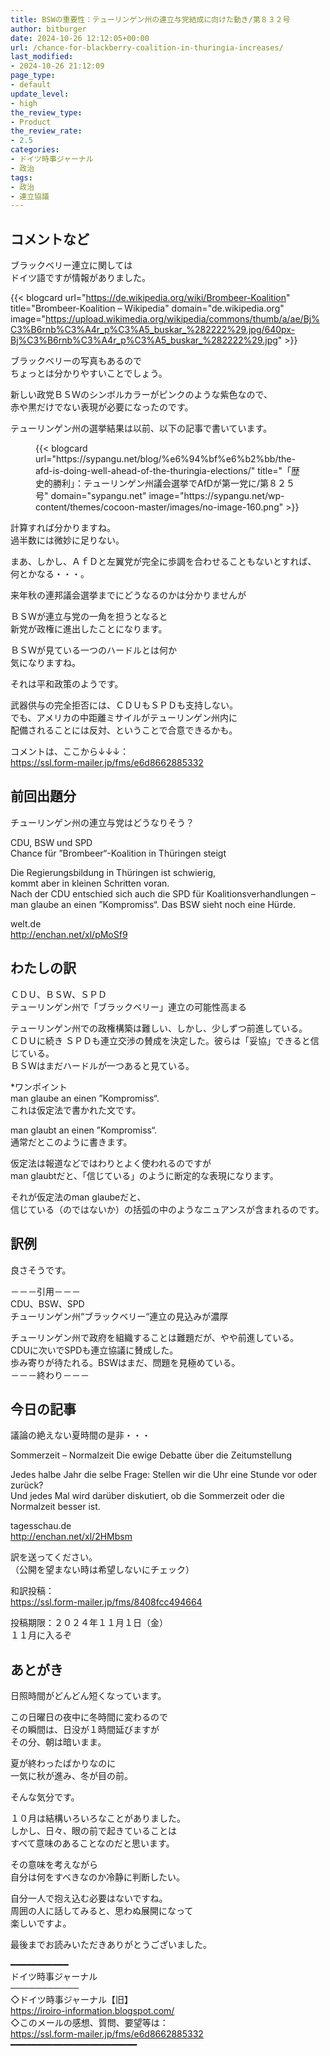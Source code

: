 ```yaml
---
title: BSWの重要性：テューリンゲン州の連立与党結成に向けた動き/第８３２号
author: bitburger
date: 2024-10-26 12:12:05+00:00
url: /chance-for-blackberry-coalition-in-thuringia-increases/
last_modified:
- 2024-10-26 21:12:09
page_type:
- default
update_level:
- high
the_review_type:
- Product
the_review_rate:
- 2.5
categories:
- ドイツ時事ジャーナル
- 政治
tags:
- 政治
- 連立協議
---
```

## コメントなど 

<span class="fz-22px"><span class="bold-red">ブラックベリー連立</span></span>に関しては  
ドイツ語ですが情報がありました。

{{< blogcard url="https://de.wikipedia.org/wiki/Brombeer-Koalition" title="Brombeer-Koalition – Wikipedia" domain="de.wikipedia.org" image="https://upload.wikimedia.org/wikipedia/commons/thumb/a/ae/Bj%C3%B6rnb%C3%A4r_p%C3%A5_buskar_%282222%29.jpg/640px-Bj%C3%B6rnb%C3%A4r_p%C3%A5_buskar_%282222%29.jpg" >}} 

ブラックベリーの写真もあるので  
ちょっとは分かりやすいことでしょう。

新しい政党ＢＳＷのシンボルカラーがピンクのような紫色なので、  
赤や黒だけでない表現が必要になったのです。

テューリンゲン州の選挙結果は以前、以下の記事で書いています。<figure class="wp-block-embed is-type-wp-embed">

<div class="wp-block-embed__wrapper">
  {{< blogcard url="https://sypangu.net/blog/%e6%94%bf%e6%b2%bb/the-afd-is-doing-well-ahead-of-the-thuringia-elections/" title="「歴史的勝利」：テューリンゲン州議会選挙でAfDが第一党に/第８２５号" domain="sypangu.net" image="https://sypangu.net/wp-content/themes/cocoon-master/images/no-image-160.png" >}}
</div></figure> 

計算すれば分かりますね。  
過半数には微妙に足りない。

まあ、しかし、ＡｆＤと左翼党が完全に歩調を合わせることもないとすれば、  
何とかなる・・・。

来年秋の連邦議会選挙までにどうなるのかは分かりませんが

ＢＳＷが連立与党の一角を担うとなると  
新党が政権に進出したことになります。

ＢＳＷが見ている一つのハードルとは何か  
気になりますね。

それは<span class="fz-22px"><span class="bold-red">平和政策</span></span>のようです。

<span class="fz-22px"><span class="bold-red"><span class="marker-under">武器供与の完全拒否には、ＣＤＵもＳＰＤも支持しない。<br />でも、アメリカの中距離ミサイルがテューリンゲン州内に<br />配備されることには反対、ということで合意できるかも。</span></span></span>

コメントは、ここから↓↓↓：  
<https://ssl.form-mailer.jp/fms/e6d8662885332>

## 前回出題分 

チューリンゲン州の連立与党はどうなりそう？

CDU, BSW und SPD  
Chance für ”Brombeer“-Koalition in Thüringen steigt

Die Regierungsbildung in Thüringen ist schwierig,  
kommt aber in kleinen Schritten voran.  
Nach der CDU entschied sich auch die SPD für Koalitionsverhandlungen &#8211;  
man glaube an einen ”Kompromiss“. Das BSW sieht noch eine Hürde.

welt.de  
<http://enchan.net/xl/pMoSf9>

## わたしの訳 

ＣＤＵ、ＢＳＷ、ＳＰＤ  
テューリンゲン州で「ブラックベリー」連立の可能性高まる

テューリンゲン州での政権構築は難しい、しかし、少しずつ前進している。  
ＣＤＵに続き ＳＰＤも連立交渉の賛成を決定した。彼らは「妥協」できると信じている。  
ＢＳＷはまだハードルが一つあると見ている。

*ワンポイント  
man glaube an einen ”Kompromiss“.  
これは仮定法で書かれた文です。

man glaubt an einen ”Kompromiss“.  
通常だとこのように書きます。

仮定法は報道などではわりとよく使われるのですが  
man glaubtだと、「信じている」のように断定的な表現になります。

それが仮定法のman glaubeだと、  
信じている（のではないか）の括弧の中のようなニュアンスが含まれるのです。

## 訳例 

良さそうです。

－－－引用－－－  
CDU、BSW、SPD  
チューリンゲン州“ブラックベリー“連立の見込みが濃厚  
  
チューリンゲン州で政府を組織することは難題だが、やや前進している。  
CDUに次いでSPDも連立協議に賛成した。  
歩み寄りが待たれる。BSWはまだ、問題を見極めている。  
－－－終わり－－－

## 今日の記事 

議論の絶えない夏時間の是非・・・

Sommerzeit &#8211; Normalzeit Die ewige Debatte über die Zeitumstellung

Jedes halbe Jahr die selbe Frage: Stellen wir die Uhr eine Stunde vor oder zurück?  
Und jedes Mal wird darüber diskutiert, ob die Sommerzeit oder die Normalzeit besser ist.

tagesschau.de  
<http://enchan.net/xl/2HMbsm>

訳を送ってください。  
（公開を望まない時は希望しないにチェック）

和訳投稿：  
<https://ssl.form-mailer.jp/fms/8408fcc494664>

投稿期限：２０２４年１１月１日（金）  
１１月に入るぞ

## あとがき 

日照時間がどんどん短くなっています。

この日曜日の夜中に冬時間に変わるので  
その瞬間は、日没が１時間延びますが  
その分、朝は暗いまま。

夏が終わったばかりなのに  
一気に秋が進み、冬が目の前。

そんな気分です。

１０月は結構いろいろなことがありました。  
しかし、日々、眼の前で起きていることは  
すべて意味のあることなのだと思います。

その意味を考えながら  
自分は何をすべきなのか冷静に判断したい。

自分一人で抱え込む必要はないですね。  
周囲の人に話してみると、思わぬ展開になって  
楽しいですよ。

最後までお読みいただきありがとうございました。

━━━━━━━━━━━  
ドイツ時事ジャーナル  
───────────  
◇ドイツ時事ジャーナル【旧】  
<https://iroiro-information.blogspot.com/>  
◇このメールの感想、質問、要望等は：  
<https://ssl.form-mailer.jp/fms/e6d8662885332>  
━━━━━━━━━━━━━━━━━━━━━━━━